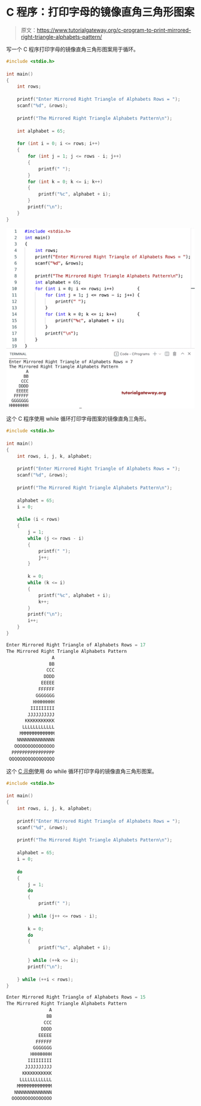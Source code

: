 # C 程序：打印字母的镜像直角三角形图案

> 原文：<https://www.tutorialgateway.org/c-program-to-print-mirrored-right-triangle-alphabets-pattern/>

写一个 C 程序打印字母的镜像直角三角形图案用于循环。

```c
#include <stdio.h>

int main()
{
	int rows;

	printf("Enter Mirrored Right Triangle of Alphabets Rows = ");
	scanf("%d", &rows);

	printf("The Mirrored Right Triangle Alphabets Pattern\n");

	int alphabet = 65;

	for (int i = 0; i <= rows; i++)
	{
		for (int j = 1; j <= rows - i; j++)
		{
			printf(" ");
		}
		for (int k = 0; k <= i; k++)
		{
			printf("%c", alphabet + i);
		}
		printf("\n");
	}
}
```

![C Program to Print Mirrored Right Triangle Alphabets Pattern](img/f683238149a0ca25eabaecc31b2cfbee.png)

这个 C 程序使用 while 循环打印字母图案的镜像直角三角形。

```c
#include <stdio.h>

int main()
{
	int rows, i, j, k, alphabet;

	printf("Enter Mirrored Right Triangle of Alphabets Rows = ");
	scanf("%d", &rows);

	printf("The Mirrored Right Triangle Alphabets Pattern\n");

	alphabet = 65;
	i = 0;

	while (i < rows)
	{
		j = 1;
		while (j <= rows - i)
		{
			printf(" ");
			j++;
		}

		k = 0;
		while (k <= i)
		{
			printf("%c", alphabet + i);
			k++;
		}
		printf("\n");
		i++;
	}
}
```

```c
Enter Mirrored Right Triangle of Alphabets Rows = 17
The Mirrored Right Triangle Alphabets Pattern
                 A
                BB
               CCC
              DDDD
             EEEEE
            FFFFFF
           GGGGGGG
          HHHHHHHH
         IIIIIIIII
        JJJJJJJJJJ
       KKKKKKKKKKK
      LLLLLLLLLLLL
     MMMMMMMMMMMMM
    NNNNNNNNNNNNNN
   OOOOOOOOOOOOOOO
  PPPPPPPPPPPPPPPP
 QQQQQQQQQQQQQQQQQ
```

这个 [C 示例](https://www.tutorialgateway.org/c-programming-examples/)使用 do while 循环打印字母的镜像直角三角形图案。

```c
#include <stdio.h>

int main()
{
	int rows, i, j, k, alphabet;

	printf("Enter Mirrored Right Triangle of Alphabets Rows = ");
	scanf("%d", &rows);

	printf("The Mirrored Right Triangle Alphabets Pattern\n");

	alphabet = 65;
	i = 0;

	do
	{
		j = 1;
		do
		{
			printf(" ");

		} while (j++ <= rows - i);

		k = 0;
		do
		{
			printf("%c", alphabet + i);

		} while (++k <= i);
		printf("\n");

	} while (++i < rows);
}
```

```c
Enter Mirrored Right Triangle of Alphabets Rows = 15
The Mirrored Right Triangle Alphabets Pattern
                A
               BB
              CCC
             DDDD
            EEEEE
           FFFFFF
          GGGGGGG
         HHHHHHHH
        IIIIIIIII
       JJJJJJJJJJ
      KKKKKKKKKKK
     LLLLLLLLLLLL
    MMMMMMMMMMMMM
   NNNNNNNNNNNNNN
  OOOOOOOOOOOOOOO
```